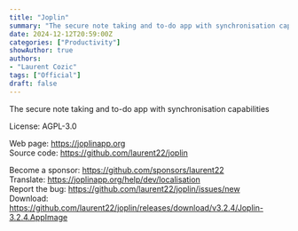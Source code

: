 ```yaml
---
title: "Joplin"
summary: "The secure note taking and to-do app with synchronisation capabilities"
date: 2024-12-12T20:59:00Z
categories: ["Productivity"]
showAuthor: true
authors:
- "Laurent Cozic"
tags: ["Official"]
draft: false
---
```


The secure note taking and to-do app with synchronisation capabilities

License: AGPL-3.0

Web page: <https://joplinapp.org>  
Source code: <https://github.com/laurent22/joplin>

Become a sponsor: <https://github.com/sponsors/laurent22>  
Translate: <https://joplinapp.org/help/dev/localisation>  
Report the bug: <https://github.com/laurent22/joplin/issues/new>  
Download: <https://github.com/laurent22/joplin/releases/download/v3.2.4/Joplin-3.2.4.AppImage>
